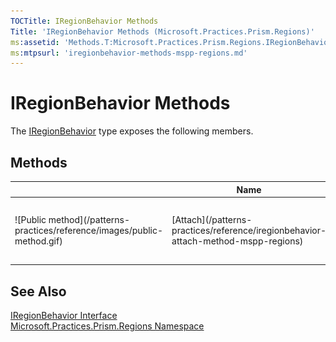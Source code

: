 ```yaml
---
TOCTitle: IRegionBehavior Methods
Title: 'IRegionBehavior Methods (Microsoft.Practices.Prism.Regions)'
ms:assetid: 'Methods.T:Microsoft.Practices.Prism.Regions.IRegionBehavior'
ms:mtpsurl: 'iregionbehavior-methods-mspp-regions.md'
---
```


# IRegionBehavior Methods

The [IRegionBehavior](/patterns-practices/reference/iregionbehavior-interface-mspp-regions) type exposes the following members.

## Methods

<table>

<thead>
<tr class="header">
<th> </th>
<th>Name</th>
<th>Description</th>
</tr>
</thead>
<tbody>
<tr class="odd">
<td>![Public method](/patterns-practices/reference/images/public-method.gif)</td>
<td>[Attach](/patterns-practices/reference/iregionbehavior-attach-method-mspp-regions)</td>
<td><div class="summary">
Attaches the behavior to the specified region.
</div></td>
</tr>
</tbody>
</table>

## See Also

[IRegionBehavior Interface](/patterns-practices/reference/iregionbehavior-interface-mspp-regions)  
[Microsoft.Practices.Prism.Regions Namespace](/patterns-practices/reference/mspp-regions-namespace)  